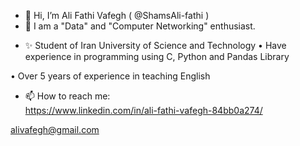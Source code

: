 - 👋 Hi, I’m Ali Fathi Vafegh ( @ShamsAli-fathi )
- 👀 I am a "Data" and "Computer Networking" enthusiast.
<!--- 🌱 I’m currently learning Blockchain-web3 --->
- ✨ Student of Iran University of Science and Technology
• Have experience in programming using C, Python and Pandas Library

• Over 5 years of experience in teaching English

- 📫 How to reach me:  
https://www.linkedin.com/in/ali-fathi-vafegh-84bb0a274/

alivafegh@gmail.com

<!---
ShamsAli-fathi/ShamsAli-fathi is a ✨ special ✨ repository because its `README.md` (this file) appears on your GitHub profile.
You can click the Preview link to take a look at your changes.
--->
